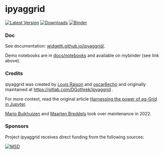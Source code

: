 # ipyaggrid

[![Latest Version](https://img.shields.io/pypi/v/ipyaggrid.svg)](https://pypi.python.org/pypi/ipyaggrid/)
[![Downloads](https://img.shields.io/pypi/dm/ipyaggrid.svg)](https://pypi.python.org/pypi/ipyaggrid/)
[![Binder](https://mybinder.org/badge.svg)](https://mybinder.org/v2/gl/DGothrek%2Fipyaggrid/binder-demo)

### Doc

See documentation: [widgetti.github.io/ipyaggrid/](https://widgetti.github.io/ipyaggrid/).

Demo notebooks are in [docs/notebooks](/docs/notebooks) and available on mybinder (see link above).

### Credits

ipyaggrid was created by [Louis Raison](https://gitlab.com/DGothrek) and [oscar6echo](https://gitlab.com/oscar6echo) and originally maintained at https://gitlab.com/DGothrek/ipyaggrid .

For more context, read the original article [Harnessing the power of ag-Grid in Jupyter](https://medium.com/@olivier.borderies/harnessing-the-power-of-ag-grid-in-jupyter-3ae27fb21012).

[Mario Buikhuizen](https://github.com/mariobuikhuizen) and [Maarten Breddels](https://github.com/maartenbreddels) took over maintenance in 2022.

### Sponsors

Project ipyaggrid receives direct funding from the following sources:

[![MSD](docs/content/.vuepress/public/msd-logo.svg)](https://msd.com)
